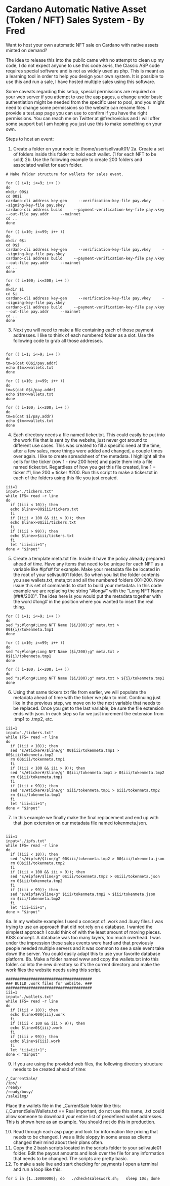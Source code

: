 # Cardano Automatic Native Asset (Token / NFT) Sales System - By Fred

Want to host your own automatic NFT sale on Cardano with native assets minted on demand?

The idea to release this into the public came with no attempt to clean up my code, I do not expect anyone to use this code as-is, the Classic ASP code requires special software and is not as widely used as php. This is meant as a learning tool in order to help you design your own system. It is possible to use this and run a sale, I have hosted multiple sales using this software.

Some caveats regarding this setup, special permissions are required on your web server if you attempt to use the asp pages, a change under basic authentiation might be needed from the specific user to pool, and you might need to change some permissions so the website can rename files. I provide a test.asp page you can use to confirm if you have the right permissions. You can reach me on Twitter at @fredrovicius and I will offer some support but I am hoping you just use this to make something on your own.

Steps to host an event:
1. Create a folder on your node ie: /home/user/sellvault01/
2a. Create a set of folders inside this folder to hold each wallet. (1 for each NFT to be sold)
2b. Use the following example to create 200 folders and associated wallet for each folder.
```
# Make folder structure for wallets for sales event.

for (( i=1; i<=9; i++ ))
do
mkdir 00$i
cd 00$i
cardano-cli address key-gen     --verification-key-file pay.vkey     --signing-key-file pay.skey
cardano-cli address build     --payment-verification-key-file pay.vkey     --out-file pay.addr     --mainnet
cd ..
done

for (( i=10; i<=99; i++ ))
do
mkdir 0$i
cd 0$i
cardano-cli address key-gen     --verification-key-file pay.vkey     --signing-key-file pay.skey
cardano-cli address build     --payment-verification-key-file pay.vkey     --out-file pay.addr     --mainnet
cd ..
done

for (( i=100; i<=200; i++ ))
do
mkdir $i
cd $i
cardano-cli address key-gen     --verification-key-file pay.vkey     --signing-key-file pay.skey
cardano-cli address build     --payment-verification-key-file pay.vkey     --out-file pay.addr     --mainnet
cd ..
done

```

3. Next you will need to make a file containing each of those payment addresses. I like to think of each numbered folder as a slot. Use the following code to grab all those addresses.
```

for (( i=1; i<=9; i++ ))
do
tm=$(cat 00$i/pay.addr)
echo $tm>>wallets.txt
done

for (( i=10; i<=99; i++ ))
do
tm=$(cat 0$i/pay.addr)
echo $tm>>wallets.txt
done

for (( i=100; i<=200; i++ ))
do
tm=$(cat $i/pay.addr)
echo $tm>>wallets.txt
done
```
4. Each directory needs a file named ticker.txt. This could easily be put into the work file that is sent by the website, just never got around to different use cases. This was created to fill a specific need at the time, after a few sales, more things were added and changed, a couple times over again.
I like to create spreadsheet of the metadata. I highlight all the cells for the ticker (row 1 - row 200 here) and paste them into a file named ticker.txt. Regardless of how you get this file created, line 1 = ticker #1, line 200 = ticker #200. Run this script to make a ticker.txt in each of the folders using this file you just created.
```
iii=1
input="./tickers.txt"
while IFS= read -r line
do
  if ((iii < 10)); then 
  echo $line>>00$iii/tickers.txt
  fi
  if ((iii < 100 && iii > 9)); then
  echo $line>>0$iii/tickers.txt
  fi
  if ((iii > 99)); then
  echo $line>>$iii/tickers.txt
  fi
  let "iii=iii+1";
done < "$input"
```
5. Create a template meta.txt file. Inside it have the policy already prepared ahead of time. Have any items that need to be unique for each NFT as a variable like #ipfs# for example. Make your metadata file be located in the root of your sellvault01 folder. So when you list the folder contents you see wallets.txt, meta,txt and all the numbered folders 001-200. Now issue this set of commands to start to build your metadata. In this code example we are replacing the string "#long#" with the "Long NFT Name (###/200)". The idea here is you would put the metadata together with the word #long# in the position where you wanted to insert the real thing.
```
for (( i=1; i<=9; i++ ))
do
sed "s;#long#;Long NFT Name ($i/200);g" meta.txt > 00${i}/tokenmeta.tmp1
done

for (( i=10; i<=99; i++ ))
do
sed "s;#long#;Long NFT Name ($i/200);g" meta.txt > 0${i}/tokenmeta.tmp1
done

for (( i=100; i<=200; i++ ))
do
sed "s;#long#;Long NFT Name ($i/200);g" meta.txt > ${i}/tokenmeta.tmp1
done
```
6. Using that same tickers.txt file from earlier, we will populate the metadata ahead of time with the ticker we plan to mint. Continuing just like in the previous step, we move on to the next variable that needs to be replaced. Once you get to the last variable, be sure the file extension ends with json. In each step so far we just increment the extension from .tmp1 to .tmp2, etc.
```
iii=1
input="./tickers.txt"
while IFS= read -r line
do
  if ((iii < 10)); then 
  sed "s/#ticker#/$line/g" 00$iii/tokenmeta.tmp1 > 00$iii/tokenmeta.tmp2
  rm 00$iii/tokenmeta.tmp1
  fi
  if ((iii < 100 && iii > 9)); then
  sed "s/#ticker#/$line/g" 0$iii/tokenmeta.tmp1 > 0$iii/tokenmeta.tmp2
  rm 0$iii/tokenmeta.tmp1
  fi
  if ((iii > 99)); then
  sed "s/#ticker#/$line/g" $iii/tokenmeta.tmp1 > $iii/tokenmeta.tmp2
  rm $iii/tokenmeta.tmp1
  fi
  let "iii=iii+1";
done < "$input"
```
7. In this example we finally make the final replacement and end up with that .json extension on our metadata file named tokenmeta.json.
```

iii=1
input="./ipfs.txt"
while IFS= read -r line
do
  if ((iii < 10)); then 
  sed "s/#ipfs#/$line/g" 00$iii/tokenmeta.tmp2 > 00$iii/tokenmeta.json
  rm 00$iii/tokenmeta.tmp2
  fi
  if ((iii < 100 && iii > 9)); then
  sed "s/#ipfs#/$line/g" 0$iii/tokenmeta.tmp2 > 0$iii/tokenmeta.json
  rm 0$iii/tokenmeta.tmp2
  fi
  if ((iii > 99)); then
  sed "s/#ipfs#/$line/g" $iii/tokenmeta.tmp2 > $iii/tokenmeta.json
  rm $iii/tokenmeta.tmp2
  fi
  let "iii=iii+1";
done < "$input"
```
8a. In my website examples I used a concept of .work and .busy files. I was trying to use an approach that did not rely on a database. I wanted the simplest approach I could think of with the least amount of moving pieces. KISS concept. A database was too many layers, too much overhead. I was under the impression these sales events were hard and that previously people needed multiple servers and it was common to see a sale event take down the server. You could easily adapt this to use your favorite database platform.
8b. Make a folder named www and copy the wallets.txt into this folder. cd into the new directory so it's the current directory and make the work files the website needs using this script.
```
######################################
### BUILD .work files for website. ###
######################################
iii=1
input="./wallets.txt"
while IFS= read -r line
do
  if ((iii < 10)); then 
  echo $line>00${iii}.work
  fi
  if ((iii < 100 && iii > 9)); then
  echo $line>0${iii}.work
  fi
  if ((iii > 99)); then
  echo $line>${iii}.work
  fi
  let "iii=iii+1";
done < "$input"
```
9. If you are using the provided web files, the following directory structure needs to be created ahead of time:
```
/_CurrentSale/
/ips/
/ready/
/ready/busy/
/sale2img/
```
Place the wallets file in the _CurrentSale folder like this: /_CurrentSale/Wallets.txt == Real important, do not use this name, .txt could allow someone to download your entire list of predefined wallet addresses. This is shown here as an example. You should not do this in production.


10. Read through each asp page and look for information like pricing that needs to be changed. I was a little sloppy in some areas as clients changed their mind about their plans often.
11. Copy the 2 bash scripts located in the scripts folder to your sellvaule01 folder. Edit the payout amounts and look over the file for any information that needs to be changed. The scripts are pretty basic.
12. To make a sale live and start checking for payments I open a terminal and run a loop like this:
```
for i in {1..10000000}; do   ./check4saleswork.sh;   sleep 10s; done
```


